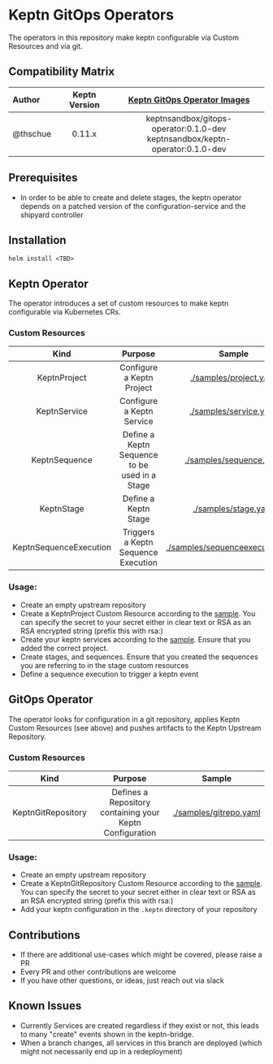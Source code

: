 # Keptn GitOps Operators
The operators in this repository make keptn configurable via Custom Resources and via git.

## Compatibility Matrix

| Author           | Keptn Version | [Keptn GitOps Operator Images](https://hub.docker.com/r/checkelmann/gitlab-service/tags) |
|:-----------------|:---------------------:|:----------------------------------------------------------------------------------------:|
| @thschue         |      0.11.x         |    keptnsandbox/gitops-operator:0.1.0-dev <br> keptnsandbox/keptn-operator:0.1.0-dev     |


## Prerequisites
* In order to be able to create and delete stages, the keptn operator depends on a patched version of the configuration-service and the shipyard controller

## Installation
```shell
helm install <TBD>
```

## Keptn Operator
The operator introduces a set of custom resources to make keptn configurable via Kubernetes CRs.

### Custom Resources
|     Kind      |                    Purpose                    |                                Sample                                |
|:-------------:|:---------------------------------------------:|:--------------------------------------------------------------------:|
| KeptnProject  |           Configure a Keptn Project           |           [./samples/project.yaml](./samples/project.yaml)           |
| KeptnService  |           Configure a Keptn Service           |           [./samples/service.yaml](./samples/service.yaml)           |
| KeptnSequence | Define a Keptn Sequence to be used in a Stage |          [./samples/sequence.yaml](./samples/sequence.yaml)          |
| KeptnStage   |  Define a Keptn Stage |             [./samples/stage.yaml](./samples/stage.yaml)             |
| KeptnSequenceExecution | Triggers a Keptn Sequence Execution | [./samples/sequenceexecution.yaml](./samples/sequenceexecution.yaml) |

### Usage:
* Create an empty upstream repository
* Create a KeptnProject Custom Resource according to the [sample](./samples/project.yaml). You can specify the secret to your secret either in clear text or RSA as an RSA encrypted string (prefix this with rsa:)
* Create your keptn services according to the [sample](./samples/service.yaml). Ensure that you added the correct project.
* Create stages, and sequences. Ensure that you created the sequences you are referring to in the stage custom resources
* Define a sequence execution to trigger a keptn event

## GitOps Operator
The operator looks for configuration in a git repository, applies Keptn Custom Resources (see above) and pushes artifacts to the Keptn Upstream Repository.

### Custom Resources
|     Kind      |                         Purpose                          |                                Sample                                |
|:-------------:|:--------------------------------------------------------:|:--------------------------------------------------------------------:|
| KeptnGitRepository  | Defines a Repository containing your Keptn Configuration |           [./samples/gitrepo.yaml](./samples/gitrepo.yaml)           |

### Usage:
* Create an empty upstream repository
* Create a KeptnGitRepository Custom Resource according to the [sample](./samples/gitrepo.yaml). You can specify the secret to your secret either in clear text or RSA as an RSA encrypted string (prefix this with rsa:)
* Add your keptn configuration in the `.keptn` directory of your repository


## Contributions
* If there are additional use-cases which might be covered, please raise a PR
* Every PR and other contributions are welcome
* If you have other questions, or ideas, just reach out via slack

## Known Issues
* Currently Services are created regardless if they exist or not, this leads to many "create" events shown in the keptn-bridge.
* When a branch changes, all services in this branch are deployed (which might not necessarily end up in a redeployment)